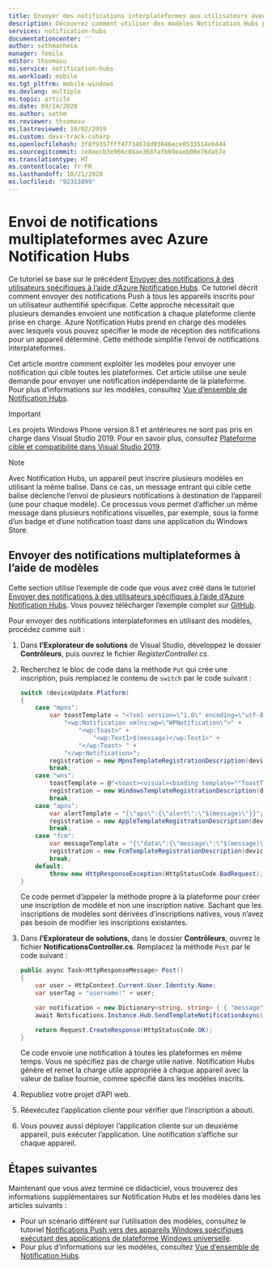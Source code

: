 ```yaml
---
title: Envoyer des notifications interplateformes aux utilisateurs avec Azure Notification Hubs (ASP.NET)
description: Découvrez comment utiliser des modèles Notification Hubs pour envoyer, dans une même demande, une notification indépendante de la plateforme qui cible toutes les plateformes.
services: notification-hubs
documentationcenter: ''
author: sethmanheim
manager: femila
editor: thsomasu
ms.service: notification-hubs
ms.workload: mobile
ms.tgt_pltfrm: mobile-windows
ms.devlang: multiple
ms.topic: article
ms.date: 09/14/2020
ms.author: sethm
ms.reviewer: thsomasu
ms.lastreviewed: 10/02/2019
ms.custom: devx-track-csharp
ms.openlocfilehash: 3f8f9357fff4773467dd93046ece8533514eb444
ms.sourcegitcommit: ce8eecb3e966c08ae368fafb69eaeb00e76da57e
ms.translationtype: HT
ms.contentlocale: fr-FR
ms.lasthandoff: 10/21/2020
ms.locfileid: "92313899"
---
```

# <a name="send-cross-platform-notifications-with-azure-notification-hubs"></a>Envoi de notifications multiplateformes avec Azure Notification Hubs

Ce tutoriel se base sur le précédent [Envoyer des notifications à des utilisateurs spécifiques à l’aide d’Azure Notification Hubs]. Ce tutoriel décrit comment envoyer des notifications Push à tous les appareils inscrits pour un utilisateur authentifié spécifique. Cette approche nécessitait que plusieurs demandes envoient une notification à chaque plateforme cliente prise en charge. Azure Notification Hubs prend en charge des modèles avec lesquels vous pouvez spécifier le mode de réception des notifications pour un appareil déterminé. Cette méthode simplifie l’envoi de notifications interplateformes.

Cet article montre comment exploiter les modèles pour envoyer une notification qui cible toutes les plateformes. Cet article utilise une seule demande pour envoyer une notification indépendante de la plateforme. Pour plus d’informations sur les modèles, consultez [Vue d’ensemble de Notification Hubs][Templates].

> [!IMPORTANT]
> Les projets Windows Phone version 8.1 et antérieures ne sont pas pris en charge dans Visual Studio 2019. Pour en savoir plus, consultez [Plateforme cible et compatibilité dans Visual Studio 2019](/visualstudio/releases/2019/compatibility).

> [!NOTE]
> Avec Notification Hubs, un appareil peut inscrire plusieurs modèles en utilisant la même balise. Dans ce cas, un message entrant qui cible cette balise déclenche l’envoi de plusieurs notifications à destination de l’appareil (une pour chaque modèle). Ce processus vous permet d’afficher un même message dans plusieurs notifications visuelles, par exemple, sous la forme d’un badge et d’une notification toast dans une application du Windows Store.

## <a name="send-cross-platform-notifications-using-templates"></a>Envoyer des notifications multiplateformes à l’aide de modèles

Cette section utilise l’exemple de code que vous avez créé dans le tutoriel [Envoyer des notifications à des utilisateurs spécifiques à l’aide d’Azure Notification Hubs]. Vous pouvez télécharger l’exemple complet sur [GitHub](https://github.com/Azure/azure-notificationhubs-dotnet/tree/master/Samples/NotifyUsers).

Pour envoyer des notifications interplateformes en utilisant des modèles, procédez comme suit :

1. Dans **l’Explorateur de solutions** de Visual Studio, développez le dossier **Contrôleurs**, puis ouvrez le fichier *RegisterController.cs*.

1. Recherchez le bloc de code dans la méthode `Put` qui crée une inscription, puis remplacez le contenu de `switch` par le code suivant :

    ```csharp
    switch (deviceUpdate.Platform)
    {
        case "mpns":
            var toastTemplate = "<?xml version=\"1.0\" encoding=\"utf-8\"?>" +
                "<wp:Notification xmlns:wp=\"WPNotification\">" +
                    "<wp:Toast>" +
                        "<wp:Text1>$(message)</wp:Text1>" +
                    "</wp:Toast> " +
                "</wp:Notification>";
            registration = new MpnsTemplateRegistrationDescription(deviceUpdate.Handle, toastTemplate);
            break;
        case "wns":
            toastTemplate = @"<toast><visual><binding template=""ToastText01""><text id=""1"">$(message)</text></binding></visual></toast>";
            registration = new WindowsTemplateRegistrationDescription(deviceUpdate.Handle, toastTemplate);
            break;
        case "apns":
            var alertTemplate = "{\"aps\":{\"alert\":\"$(message)\"}}";
            registration = new AppleTemplateRegistrationDescription(deviceUpdate.Handle, alertTemplate);
            break;
        case "fcm":
            var messageTemplate = "{\"data\":{\"message\":\"$(message)\"}}";
            registration = new FcmTemplateRegistrationDescription(deviceUpdate.Handle, messageTemplate);
            break;
        default:
            throw new HttpResponseException(HttpStatusCode.BadRequest);
    }
    ```

    Ce code permet d’appeler la méthode propre à la plateforme pour créer une inscription de modèle et non une inscription native. Sachant que les inscriptions de modèles sont dérivées d’inscriptions natives, vous n’avez pas besoin de modifier les inscriptions existantes.

1. Dans **l’Explorateur de solutions**, dans le dossier **Contrôleurs**, ouvrez le fichier **NotificationsController.cs**. Remplacez la méthode `Post` par le code suivant :

    ```csharp
    public async Task<HttpResponseMessage> Post()
    {
        var user = HttpContext.Current.User.Identity.Name;
        var userTag = "username:" + user;

        var notification = new Dictionary<string, string> { { "message", "Hello, " + user } };
        await Notifications.Instance.Hub.SendTemplateNotificationAsync(notification, userTag);

        return Request.CreateResponse(HttpStatusCode.OK);
    }
    ```

    Ce code envoie une notification à toutes les plateformes en même temps. Vous ne spécifiez pas de charge utile native. Notification Hubs génère et remet la charge utile appropriée à chaque appareil avec la valeur de balise fournie, comme spécifié dans les modèles inscrits.

1. Republiez votre projet d’API web.

1. Réexécutez l’application cliente pour vérifier que l’inscription a abouti.

1. Vous pouvez aussi déployer l’application cliente sur un deuxième appareil, puis exécuter l’application. Une notification s’affiche sur chaque appareil.

## <a name="next-steps"></a>Étapes suivantes

Maintenant que vous avez terminé ce didacticiel, vous trouverez des informations supplémentaires sur Notification Hubs et les modèles dans les articles suivants :

* Pour un scénario différent sur l’utilisation des modèles, consultez le tutoriel [Notifications Push vers des appareils Windows spécifiques exécutant des applications de plateforme Windows universelle][Use Notification Hubs to send breaking news].
* Pour plus d’informations sur les modèles, consultez [Vue d’ensemble de Notification Hubs][Templates].

<!-- Anchors. -->

<!-- Images. -->

<!-- URLs. -->
[Push to users ASP.NET]: notification-hubs-aspnet-backend-ios-apple-apns-notification.md
[Push to users Mobile Services]: notification-hubs-aspnet-backend-windows-dotnet-wns-notification.md
[Visual Studio 2012 Express for Windows 8]: https://visualstudio.microsoft.com/downloads/

[Use Notification Hubs to send breaking news]: notification-hubs-windows-notification-dotnet-push-xplat-segmented-wns.md
[Azure Notification Hubs]: https://go.microsoft.com/fwlink/p/?LinkId=314257
[Envoyer des notifications à des utilisateurs spécifiques à l’aide d’Azure Notification Hubs]: notification-hubs-aspnet-backend-windows-dotnet-wns-notification.md
[Templates]: /previous-versions/azure/azure-services/jj927170(v=azure.100)
[Notification Hub How to for Windows Store]: /previous-versions/azure/azure-services/jj927170(v=azure.100)